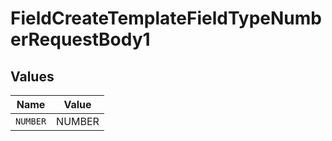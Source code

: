 # FieldCreateTemplateFieldTypeNumberRequestBody1


## Values

| Name     | Value    |
| -------- | -------- |
| `NUMBER` | NUMBER   |